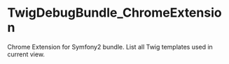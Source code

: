TwigDebugBundle_ChromeExtension
===============================

Chrome Extension for Symfony2 bundle. List all Twig templates used in current view.